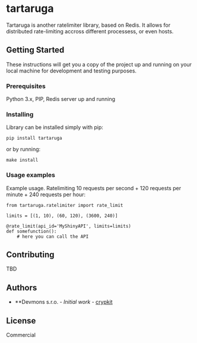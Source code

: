 # tartaruga

Tartaruga is another ratelimiter library, based on Redis. It allows for distributed rate-limiting accross different processess, or even hosts.

## Getting Started

These instructions will get you a copy of the project up and running on your local machine for development and testing purposes.

### Prerequisites

Python 3.x, PIP, Redis server up and running

### Installing

Library can be installed simply with pip:

```
pip install tartaruga
```

or by running:
```
make install
```

### Usage examples

Example usage.
Ratelimiting 10 requests per second + 120 requests per minute + 240 requests
per hour:
```
from tartaruga.ratelimiter import rate_limit

limits = [(1, 10), (60, 120), (3600, 240)]

@rate_limit(api_id='MyShinyAPI', limits=limits)
def somefunction():
    # here you can call the API

```

## Contributing

TBD

## Authors

* **Devmons s.r.o. - *Initial work* - [crypkit](https://github.com/crypkit)

## License

Commercial
